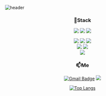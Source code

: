 ![header](https://capsule-render.vercel.app/api?type=Waving&color=auto&fontColor=ffffff&height=170&section=header&text=Smj04&fontAlign=70&fontAlignY=35&fontSize=70&animation=fadeIn)


<div align="center">
 
### 📌Stack 
<div align="center">
<img src="https://img.shields.io/badge/C-A8B9CC?style=flat-square&logo=C&logoColor=white"/></a>
<img src="https://img.shields.io/badge/C++-00599C?style=flat-square&logo=C%2B%2B&logoColor=white"/></a>
<img src="https://img.shields.io/badge/Java-007396?style=flat-square&logo=Java&logoColor=white"/></a>

<img src="https://img.shields.io/badge/HTML5-E34F26?style=flat-square&logo=HTML5&logoColor=white"/></a>
<img src="https://img.shields.io/badge/CSS3-1572B6?style=flat-square&logo=CSS3&logoColor=white"/></a>
<img src="https://img.shields.io/badge/JavaScript-F7DF1E?style=flat-square&logo=JavaScript&logoColor=white"/></a><br>
<img src="https://img.shields.io/badge/Mysql-4479A1?style=flat-square&logo=Mysql&logoColor=white"/></a>
<img src="https://img.shields.io/badge/Php-777BB4?style=flat-square&logo=Php&logoColor=white"/></a><br>
<img src="https://img.shields.io/badge/Android-3DDC84?style=flat-square&logo=Android&logoColor=white"/></a><br>

### 📫Me

<!-- <a target="_blank" href="#"><img src="https://img.shields.io/badge/Gmail-EA4335?style=flat-square&logo=Gmail&logoColor=white"/></a> -->
[![Gmail Badge](https://img.shields.io/badge/Gmail-d14836?style=flat-square&logo=Gmail&logoColor=white&link=mailto:minjungseo04@gmail.com)](mailto:minjungseo04@gmail.com)
<a href="https://www.instagram.com/s.0llar/" target="_blank"><img src="https://img.shields.io/badge/Instagram-E4405F?style=flat-square&logo=Instagram&logoColor=white"/>
</div>




 [![Top Langs](https://github-readme-stats.vercel.app/api/top-langs/?username=Smj04&layout=compact)](https://github.com/anuraghazra/github-readme-stats) 

